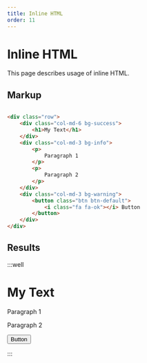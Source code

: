 ```yaml
---
title: Inline HTML
order: 11
---
```


Inline HTML
===========

This page describes usage of inline HTML.

Markup
------

```html

<div class="row">
    <div class="col-md-6 bg-success">
        <h1>My Text</h1>
    </div>
    <div class="col-md-3 bg-info">
        <p>
            Paragraph 1
        </p>
        <p>
            Paragraph 2
        </p>
    </div>
    <div class="col-md-3 bg-warning">
        <button class="btn btn-default">
            <i class="fa fa-ok"></i> Button
        </button>
    </div>
</div>

```


Results
-------

:::well

<div class="row">
    <div class="col-md-6 bg-success">
        <h1>My Text</h1>
    </div>
    <div class="col-md-3 bg-info">
        <p>
            Paragraph 1
        </p>
        <p>
            Paragraph 2
        </p>
    </div>
    <div class="col-md-3 bg-warning">
        <button class="btn btn-default">
            <i class="fa fa-ok"></i> Button
        </button>
    </div>
</div>

:::


